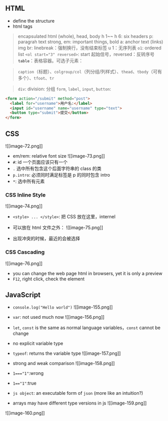 ## HTML
* define the structure
* html tags
>  encapsulated 
>  html (whole), head, body
>  h 1~~ h 6: six headers
>  p: paragrah text
>  strong, em: important things, bold
>  a: anchor text (links)
>  img
>  br: linebreak：强制换行，没有结束标签
>  u 1：无序列表
>  `o1`: ordered list
>  `<ol start="3" reversed>`: start 起始信号，reversed：反转序号
>  **`table`**：表格容器。可选子元素：

> `caption`（标题）、`colgroup/col`（列分组/列样式）、`thead`、`tbody`（可有多个）、`tfoot`、`tr`

>  `div`: division: 分组
> 	 `form`, `label`, `input`, `button`: 

```html
<form action="/submit" method="post">
  <label for="username">用户名:</label>
  <input id="username" name="username" type="text">
  <button type="submit">提交</button>
</form>

```
## CSS

![[image-72.png]]
* em/rem: relative font size
![[image-73.png]]
* `#`: id 一个页面应该只有一个
* `.` 选中所有包含这个后面字符串的 class 的类
* `p.intro`: 必须同时满足标签是 p 的同时包含 intro
* `*`: 选中所有元素

### CSS Inline Style
![[image-74.png]]

* `<style> ... </style>`: 把 CSS 放在这里，internel
* 可以放在 html 文件之外：
![[image-75.png]]

* 出现冲突的时候，最近的会被选择

### CSS Cascading 
![[image-76.png]]
* you can change the web page html in browsers, yet it is only a preview
* `F12`,  right click, check the element

## JavaScript
* `console.log("Hello world")`
![[image-155.png]]

* `var`: not used much now
![[image-156.png]]
* `let`, `const` is the same as normal language variables，`const` cannot be change
* no explicit variable type
* `typeof`: returns the variable type
![[image-157.png]]

* strong and weak comparison
![[image-158.png]]
* `1==="1"`:wrong
* `1=="1"`:true
* `js object`: an executable form of `json` (more like an intuition?)
* arrays may have different type versions in js
![[image-159.png]]


![[image-160.png]]

